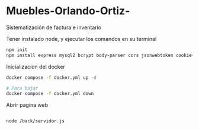 # Muebles-Orlando-Ortiz-
Sistematización de factura e inventario 

Tener instalado node, y ejecutar los comandos en su terminal
```bash
npm init
npm install express mysql2 bcrypt body-parser cors jsonwebtoken cookie-parser

```

Inicializacion del docker

```bash
docker compose -f docker.yml up -d

# Para bajar
docker compose -f docker.yml down

```

Abrir pagina web

```bash

node /back/servidor.js
```
